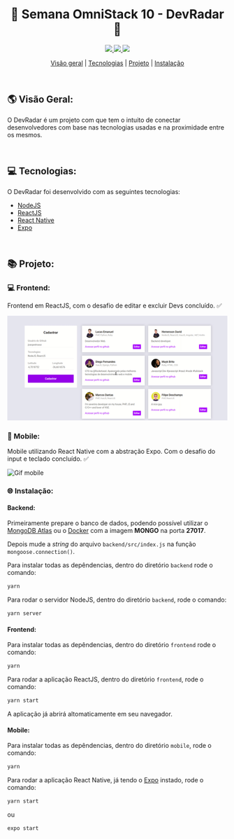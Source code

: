 <h1 align="center"> 🚀 Semana OmniStack 10 - DevRadar 📌</h1>

<p align="center">
  <a aria-label="Versão do Node" href="https://github.com/nodejs/node/blob/master/doc/changelogs/CHANGELOG_V12.md#12.14.1">
    <img src="https://img.shields.io/badge/node.js@lts-12.14.1-informational?logo=Node.JS"></img>
  </a>
  <a aria-label="Versão do React" href="https://github.com/facebook/react/blob/master/CHANGELOG.md#16120-november-14-2019">
    <img src="https://img.shields.io/badge/react-16.12.0-informational?logo=react"></img>
  </a>
  <a aria-label="Versão do Expo" href="https://www.npmjs.com/package/expo-cli/v/3.11.5">
    <img src="https://img.shields.io/badge/expo--CLI-3.11.5-informational?logo=expo"></img>
  </a>
</p>

<p align="center">
  <a href="#-visão-geral">Visão geral</a> |
  <a href="#-tecnologias">Tecnologias</a> |
  <a href="#-projeto">Projeto</a> |
  <a href="#-instalação">Instalação</a> 
</p>

<br>

## 🌎 Visão Geral:
O DevRadar é um projeto com que tem o intuito de conectar desenvolvedores com base nas tecnologias usadas e na proximidade entre os mesmos.

<br>

## 💻 Tecnologias:  
O DevRadar foi desenvolvido com as seguintes tecnologias:
- [NodeJS](https://nodejs.org/pt-br/)
- [ReactJS](https://reactjs.org)
- [React Native](https://facebook.github.io/react-native/)
- [Expo](https://expo.io/)

<br>

## 📚 Projeto:

### 💻 Frontend:

Frontend em ReactJS, com o desafio de editar e excluir Devs concluído. ✅

<img alt="Gif frontend" src="./.github/frontend-gif.gif" />

### 📱 Mobile:

Mobile utilizando React Native com a abstração Expo. Com o desafio do input e teclado concluído. ✅

<img alt="Gif mobile" src="./.github/ezgif.com-video-to-gif.gif" width="400" />

<br>

### 🌐 Instalação:

#### Backend:

Primeiramente prepare o banco de dados, podendo possível utilizar o [MongoDB Atlas](https://www.mongodb.com/cloud/atlas) ou o [Docker](https://www.docker.com/get-started) com a imagem **MONGO** na porta **27017**.

Depois mude a *string* do arquivo `backend/src/index.js` na função `mongoose.connection()`.

Para instalar todas as depêndencias, dentro do diretório `backend` rode o comando:

```bash
yarn
```

Para rodar o servidor NodeJS, dentro do diretório `backend`, rode o comando:

```bash
yarn server
```

#### Frontend:

Para instalar todas as depêndencias, dentro do diretório `frontend` rode o comando:

```bash
yarn
```

Para rodar a aplicação ReactJS, dentro do diretório `frontend`, rode o comando:

```bash
yarn start
```

A aplicação já abrirá altomaticamente em seu navegador.

#### Mobile:

Para instalar todas as depêndencias, dentro do diretório `mobile`, rode o comando:

```bash
yarn
```

Para rodar a aplicação React Native, já tendo o [Expo](https://expo.io/) instado, rode o comando:

```bash
yarn start
```

ou

```bash
expo start
```